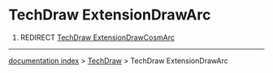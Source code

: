 # TechDraw ExtensionDrawArc
1.  REDIRECT [TechDraw ExtensionDrawCosmArc](TechDraw_ExtensionDrawCosmArc.md)

---
[documentation index](../README.md) > [TechDraw](TechDraw_Workbench.md) > TechDraw ExtensionDrawArc
